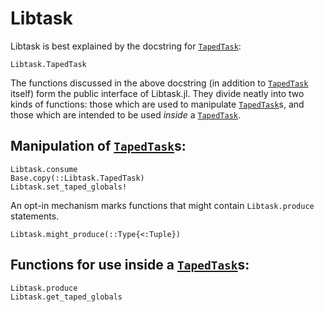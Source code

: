 # Libtask

Libtask is best explained by the docstring for [`TapedTask`](@ref):
```@docs; canonical=true
Libtask.TapedTask
```

The functions discussed in the above docstring (in addition to [`TapedTask`](@ref) itself) form the
public interface of Libtask.jl.
They divide neatly into two kinds of functions: those which are used to manipulate
[`TapedTask`](@ref)s, and those which are intended to be used _inside_ a
[`TapedTask`](@ref).

## Manipulation of [`TapedTask`](@ref)s:
```@docs; canonical=true
Libtask.consume
Base.copy(::Libtask.TapedTask)
Libtask.set_taped_globals!
```

An opt-in mechanism marks functions that might contain `Libtask.produce` statements. 

```@docs; canonical=true
Libtask.might_produce(::Type{<:Tuple})
```

## Functions for use inside a [`TapedTask`](@ref)s:
```@docs; canonical=true
Libtask.produce
Libtask.get_taped_globals
```
